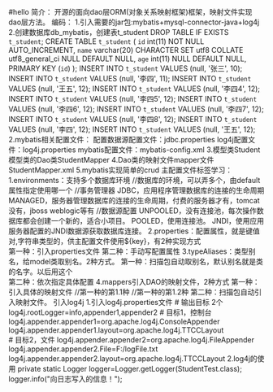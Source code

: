 #hello 
简介：
    开源的面向dao层ORM(对象关系映射框架)框架，映射文件实现dao层方法。
编码：
    1.引入需要的jar包:mybatis+mysql-connector-java+log4j
    2.创建数据库db_mybatis，创建表t_student
        DROP TABLE IF EXISTS `t_student`;
        CREATE TABLE `t_student`  (
          `id` int(11) NOT NULL AUTO_INCREMENT,
          `name` varchar(20) CHARACTER SET utf8 COLLATE utf8_general_ci NULL DEFAULT NULL,
          `age` int(11) NULL DEFAULT NULL,
          PRIMARY KEY (`id`)
        );
        INSERT INTO `t_student` VALUES (null, '张三', 10);
        INSERT INTO `t_student` VALUES (null, '李四', 11);
        INSERT INTO `t_student` VALUES (null, '王五', 12);
        INSERT INTO `t_student` VALUES (null, '李四4', 12);
        INSERT INTO `t_student` VALUES (null, '李四5', 12);
        INSERT INTO `t_student` VALUES (null, '李四6', 12);
        INSERT INTO `t_student` VALUES (null, '李四7', 12);
        INSERT INTO `t_student` VALUES (null, '李四8', 12);
        INSERT INTO `t_student` VALUES (null, '李四', 12);
        INSERT INTO `t_student` VALUES (null, '王五', 12);
    2.mybatis相关配置文件：
        配置数据源配置文件：jdbc.properties
        log4j配置文件：log4j.properties
        mybatis配置文件：mybatis-config.xml
    3.模型类Student 模型类的Dao类StudentMapper
    4.Dao类的映射文件mapper文件StudentMapper.xml
    5.mybatis实现简单的crud
主配置文件标签学习：
    1.environments：支持多个数据库环境
        <environments  default="选择使用的环境 environment的id">
            //数据库的环境，可以弄多个，由default属性指定使用哪一个
            <environment id="环境标识">
                 //事务管理器 JDBC，应用程序管理数据库的连接的生命周期  MANAGED，服务器管理数据库的连接的生命周期，付费的服务器才有，tomcat没有，jboss weblogic等有
                <transactionManager type="JDBC | MANAGED" /> 
                 //数据源配置   UNPOOLED，没有连接池，每次操作数据库都会创建一个新的，适合小项目。 POOLED，使用连接池。  JNDI，使用应用服务器配置的JNDI数据源获取数据库连接。
                <dataSource type="UNPOOLED | POOLED | JNDI">
                    <property name="driver" value="${jdbc.driverClassName}" />
                    <property name="url" value="${jdbc.url}" />
                    <property name="username" value="${jdbc.username}" />
                    <property name="password" value="${jdbc.password}" />
                 </dataSource>
            </environment>
        <environments>
    2.properties：配置属性，就是键值对,字符串类型的，供主配置文件使用${key}，有2种实现方式   
        第一种：引入properties文件
            <properties resource="properties文件"/> 
        第二种：手动写配置属性
            <properties> 
               <property name="" value="">
            </properties> 
    3.typeAliases：类型别名，给model类取别名。2种方式。
         第一种：扫描包自动取别名，默认别名就是类的名字。以后用这个
              <typeAliases> 
                   <package name="包的路径..."/>  
              </typeAliases>
         第二种：依次指定具体配置
               <typeAliases> 
                   <typeAlias alias="指定别名" type="model类的全路径...."/>
               </typeAliases>
    4.mappers引入DAO的映射文件，2种方式
        第一种：引入具体的映射文件
            <mappers>
                <mapper resource="路径.xml" />    //第一种的第1.1种
                <mapper class="路径.mapper类名" />        //第一种的第1.2种
            </mappers> 
        第二种：扫描包自动引入映射文件。
             <mappers>
                 <package name="能找到mapper.xml文件的包路径" />
              </mappers>
引入log4j
    1.引入log4j.properties文件
        # 输出目标 2个
        log4j.rootLogger=info,appender1,appender2
        # 目标1，控制台	
        log4j.appender.appender1=org.apache.log4j.ConsoleAppender
        log4j.appender.appender1.layout=org.apache.log4j.TTCCLayout 	
        # 目标2，文件
        log4j.appender.appender2=org.apache.log4j.FileAppender 
        log4j.appender.appender2.File=F:/logFile.txt 
        log4j.appender.appender2.layout=org.apache.log4j.TTCCLayout 
    2.log4j的使用
        private static Logger logger=Logger.getLogger(StudentTest.class);
        logger.info("向日志写入的信息！"); 

